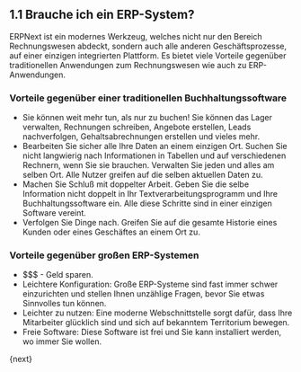 ## 1.1 Brauche ich ein ERP-System?

ERPNext ist ein modernes Werkzeug, welches nicht nur den Bereich Rechnungswesen abdeckt, sondern auch alle anderen Geschäftsprozesse, auf einer einzigen integrierten Plattform. Es bietet viele Vorteile gegenüber traditionellen Anwendungen zum Rechnungswesen wie auch zu ERP-Anwendungen.

### Vorteile gegenüber einer traditionellen Buchhaltungssoftware
* Sie können weit mehr tun, als nur zu buchen! Sie können das Lager verwalten, Rechnungen schreiben, Angebote erstellen, Leads nachverfolgen, Gehaltsabrechnungen erstellen und vieles mehr.
* Bearbeiten Sie sicher alle Ihre Daten an einem einzigen Ort. Suchen Sie nicht langwierig nach Informationen in Tabellen und auf verschiedenen Rechnern, wenn Sie sie brauchen. Verwalten Sie jeden und alles am selben Ort. Alle Nutzer greifen auf die selben aktuellen Daten zu.
* Machen Sie Schluß mit doppelter Arbeit. Geben Sie die selbe Information nicht doppelt in Ihr Textverarbeitungsprogramm und Ihre Buchhaltungssoftware ein. Alle diese Schritte sind in einer einzigen Software vereint.
* Verfolgen Sie Dinge nach. Greifen Sie auf die gesamte Historie eines Kunden oder eines Geschäftes an einem Ort zu.

### Vorteile gegenüber großen ERP-Systemen
* $$$ - Geld sparen.
* Leichtere Konfiguration: Große ERP-Systeme sind fast immer schwer einzurichten und stellen Ihnen unzählige Fragen, bevor Sie etwas Sinnvolles tun können.
* Leichter zu nutzen: Eine moderne Webschnittstelle sorgt dafür, dass Ihre Mitarbeiter glücklich sind und sich auf bekanntem Territorium bewegen.
* Freie Software: Diese Software ist frei und Sie kann installiert werden, wo immer Sie wollen.

{next}
